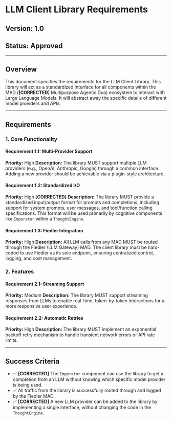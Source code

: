 # LLM Client Library Requirements

## Version: 1.0
## Status: Approved

---

## Overview
This document specifies the requirements for the LLM Client Library. This library will act as a standardized interface for all components within the MAD (**[CORRECTED]** Multipurpose Agentic Duo) ecosystem to interact with Large Language Models. It will abstract away the specific details of different model providers and APIs.

---

## Requirements

### 1. Core Functionality
#### Requirement 1.1: Multi-Provider Support
**Priority:** High
**Description:** The library MUST support multiple LLM providers (e.g., OpenAI, Anthropic, Google) through a common interface. Adding a new provider should be achievable via a plugin-style architecture.

#### Requirement 1.2: Standardized I/O
**Priority:** High
**[CORRECTED]** **Description:** The library MUST provide a standardized input/output format for prompts and completions, including support for system prompts, user messages, and tool/function calling specifications. This format will be used primarily by cognitive components like `Imperator` within a `ThoughtEngine`.

#### Requirement 1.3: Fiedler Integration
**Priority:** High
**Description:** All LLM calls from any MAD MUST be routed through the Fiedler (LLM Gateway) MAD. The client library must be hard-coded to use Fiedler as its sole endpoint, ensuring centralized control, logging, and cost management.

### 2. Features
#### Requirement 2.1: Streaming Support
**Priority:** Medium
**Description:** The library MUST support streaming responses from LLMs to enable real-time, token-by-token interactions for a more responsive user experience.

#### Requirement 2.2: Automatic Retries
**Priority:** High
**Description:** The library MUST implement an exponential backoff retry mechanism to handle transient network errors or API rate limits.

---

## Success Criteria
- ✅ **[CORRECTED]** The `Imperator` component can use the library to get a completion from an LLM without knowing which specific model provider is being used.
- ✅ All traffic from the library is successfully routed through and logged by the Fiedler MAD.
- ✅ **[CORRECTED]** A new LLM provider can be added to the library by implementing a single interface, without changing the code in the `ThoughtEngine`.
```
